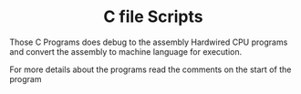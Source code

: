 <h1 align="center">C file Scripts</h1>
Those C Programs does debug to the assembly Hardwired CPU programs and convert the assembly to machine language for execution.

For more details about the programs read the comments on the start of the program
